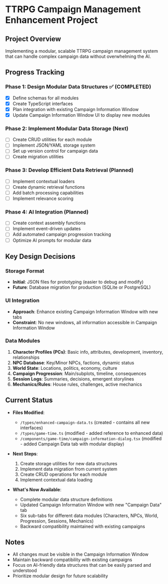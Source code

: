 # TTRPG Campaign Management Enhancement Project

## Project Overview
Implementing a modular, scalable TTRPG campaign management system that can handle complex campaign data without overwhelming the AI.

## Progress Tracking

### Phase 1: Design Modular Data Structures ✅ (COMPLETED)

- [x] Define schemas for all modules
- [x] Create TypeScript interfaces
- [x] Plan integration with existing Campaign Information Window
- [x] Update Campaign Information Window UI to display new modules

### Phase 2: Implement Modular Data Storage (Next)
- [ ] Create CRUD utilities for each module
- [ ] Implement JSON/YAML storage system
- [ ] Set up version control for campaign data
- [ ] Create migration utilities

### Phase 3: Develop Efficient Data Retrieval (Planned)
- [ ] Implement contextual loaders
- [ ] Create dynamic retrieval functions
- [ ] Add batch processing capabilities
- [ ] Implement relevance scoring

### Phase 4: AI Integration (Planned)
- [ ] Create context assembly functions
- [ ] Implement event-driven updates
- [ ] Add automated campaign progression tracking
- [ ] Optimize AI prompts for modular data

## Key Design Decisions

### Storage Format
- **Initial**: JSON files for prototyping (easier to debug and modify)
- **Future**: Database migration for production (SQLite or PostgreSQL)

### UI Integration
- **Approach**: Enhance existing Campaign Information Window with new tabs
- **Constraint**: No new windows, all information accessible in Campaign Information Window

### Data Modules
1. **Character Profiles (PCs)**: Basic info, attributes, development, inventory, relationships
2. **NPC Database**: Key/Minor NPCs, factions, dynamic status
3. **World State**: Locations, politics, economy, culture
4. **Campaign Progression**: Main/subplots, timeline, consequences
5. **Session Logs**: Summaries, decisions, emergent storylines
6. **Mechanics/Rules**: House rules, challenges, active mechanics

## Current Status

- **Files Modified**:
  - `/types/enhanced-campaign-data.ts` (created - contains all new interfaces)
  - `/types/game-time.ts` (modified - added reference to enhanced data)
  - `/components/game-time/campaign-information-dialog.tsx` (modified - added Campaign Data tab with modular display)
  
- **Next Steps**:
  1. Create storage utilities for new data structures
  2. Implement data migration from current system
  3. Create CRUD operations for each module
  4. Implement contextual data loading

- **What's Now Available**:
  - Complete modular data structure definitions
  - Updated Campaign Information Window with new "Campaign Data" tab
  - Six sub-tabs for different data modules (Characters, NPCs, World, Progression, Sessions, Mechanics)
  - Backward compatibility maintained with existing campaigns

## Notes
- All changes must be visible in the Campaign Information Window
- Maintain backward compatibility with existing campaigns
- Focus on AI-friendly data structures that can be easily parsed and understood
- Prioritize modular design for future scalability
